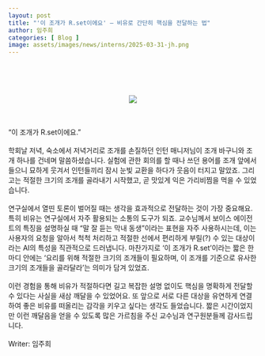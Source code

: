 ```yaml
---
layout: post
title: "'이 조개가 R.set이에요' – 비유로 간단히 핵심을 전달하는 법"
author: 임주희
categories: [ Blog ]
image: assets/images/news/interns/2025-03-31-jh.png
---
```

<br>
<figure style = "margin-left: auto; margin-right: auto;  width: 70%;  text-align: center">
    <br><br>
    <img src="{{site.baseurl}}/assets/images/news/interns/2025-03-31-jh.png">
</figure>
<br><br>
“이 조개가 R.set이에요.”
<br><br>
학회날 저녁, 숙소에서 저녁거리로 조개를 손질하던 인턴 매니저님이 조개 바구니와 조개 하나를 건네며 말씀하셨습니다. 실험에 관한 회의를 할 때나 쓰던 용어를 조개 앞에서 들으니 묘하게 웃겨서 인턴들끼리 잠시 눈빛 교환을 하다가 웃음이 터지고 말았죠. 그리고는 적절한 크기의 조개를 골라내기 시작했고, 곧 맛있게 익은 가리비찜을 먹을 수 있었습니다.
<br><br>
연구실에서 열띤 토론이 벌어질 때는 생각을 효과적으로 전달하는 것이 가장 중요해요. 특히 비유는 연구실에서 자주 활용되는 소통의 도구가 되죠. 교수님께서 보이스 에이전트의 특징을 설명하실 때 “말 잘 듣는 막내 동생”이라는 표현을 자주 사용하시는데, 이는 사용자의 요청을 알아서 척척 처리하고 적절한 선에서 편리하게 부릴(?) 수 있는 대상이라는 AI의 특성을 직관적으로 드러냅니다. 마찬가지로 ‘이 조개가 R.set’이라는 짧은 한마디 안에는 ‘요리를 위해 적절한 크기의 조개들이 필요하며, 이 조개를 기준으로 유사한 크기의 조개들을 골라달라’는 의미가 담겨 있었죠.
<br><br>
이런 경험을 통해 비유가 적절하다면 길고 복잡한 설명 없이도 핵심을 명확하게 전달할 수 있다는 사실을 새삼 깨달을 수 있었어요. 또 앞으로 서로 다른 대상을 유연하게 연결하여 좋은 비유를 떠올리는 감각을 키우고 싶다는 생각도 들었습니다. 짧은 시간이었지만 이런 깨달음을 얻을 수 있도록 많은 가르침을 주신 교수님과 연구원분들께 감사드립니다.
<br><br>
Writer: 임주희 <br>
